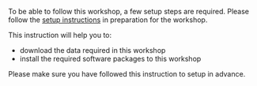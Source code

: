 <!-- If the setup instructions need to change, please file an issue here: https://github.com/carpentries-incubator/geospatial-python/issues -->
To be able to follow this workshop, a few setup steps are required. Please follow the [setup instructions](https://carpentries-incubator.github.io/geospatial-python/setup.html) in preparation for the workshop.

This instruction will help you to:
 - download the data required in this workshop
 - install the required software packages to this workshop
 

Please make sure you have followed this instruction to setup in advance.